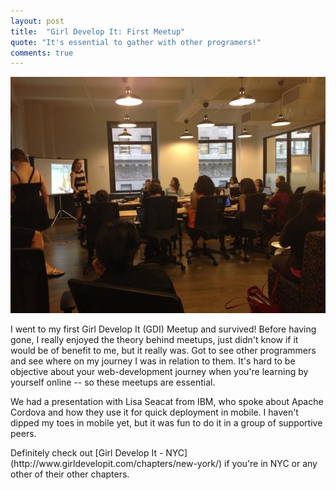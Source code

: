 ```yaml
---
layout: post
title:  "Girl Develop It: First Meetup"
quote: "It's essential to gather with other programers!"
comments: true
---
```

![Photo By Aurelia Moser](/assets/images/gdi.jpg "Girl Develop It Meetup")


I went to my first Girl Develop It (GDI) Meetup and survived! Before having gone, I really enjoyed the theory behind meetups, just didn't know if it would be of benefit to me, but it really was. Got to see other programmers and see where on my journey I was in relation to them. It's hard to be objective about your web-development journey when you're learning by yourself online -- so  these meetups are essential. 
<p>
We had a presentation with Lisa Seacat from IBM, who spoke about Apache Cordova and how they use it for quick deployment in mobile. I haven't dipped my toes in mobile yet, but it was fun to do it in a group of supportive peers.
<p>
	Definitely check out [Girl Develop It - NYC](http://www.girldevelopit.com/chapters/new-york/) if you're in NYC or any other of their other chapters. 